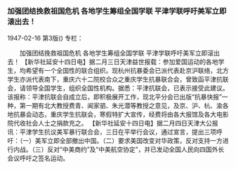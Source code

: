 ### 加强团结挽救祖国危机  各地学生筹组全国学联  平津学联呼吁美军立即滚出去！

1947-02-16
第3版()
专栏：

　　加强团结挽救祖国危机
    各地学生筹组全国学联
    平津学联呼吁美军立即滚出去！
    【新华社延安十四日电】据二月三日天津益世报载：参加爱国运动的各地学生，均希望有一个全国性的联合组织。现杭州抗暴委会已派代表赴京沪联络，北方学生亦派代表南下，重庆六十二院校合众之重庆学生抗暴联合会，曾致函平津抗联会，请领导全国学生，组织全国性机构。据悉：平津抗联会，已表示接受此建议。该报称：平津抗联会自成立后，即积极展开工作，现北平分会已出版“抗暴快报”一种，第一期有北大教授费青、闻家驷、朱光潜等教授之意见，及京、沪、杭、渝各地抗暴会动态，重庆学生抗联会，寒假特扩大宣传，经费将由各大报馆及各大电影院代收社会人士之捐款充之。
    【新华社延安十四日电】据二月四日天津大公报讯：平津学生抗议美军暴行联合会，三日在平举行会议，通过宣言，提出三项呼吁：（一）美军立即全部撤出中国。（二）要求美国改变对华政策，反对支持一方进行内战。（三）反对“中美商约”及“中美航空协定”，并已发动全国人民向四国外长会议呼吁之签名运动。
